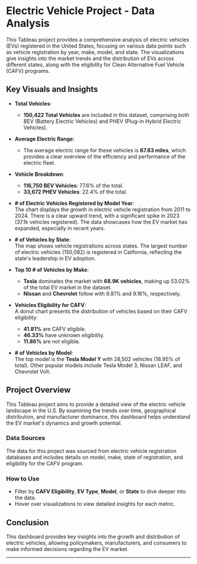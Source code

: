 # Electric Vehicle Project - Data Analysis

This Tableau project provides a comprehensive analysis of electric vehicles (EVs) registered in the United States, focusing on various data points such as vehicle registration by year, make, model, and state. The visualizations give insights into the market trends and the distribution of EVs across different states, along with the eligibility for Clean Alternative Fuel Vehicle (CAFV) programs.

## Key Visuals and Insights

- **Total Vehicles**:  
  - **150,422 Total Vehicles** are included in this dataset, comprising both BEV (Battery Electric Vehicles) and PHEV (Plug-in Hybrid Electric Vehicles).
  
- **Average Electric Range**:  
  - The average electric range for these vehicles is **67.83 miles**, which provides a clear overview of the efficiency and performance of the electric fleet.

- **Vehicle Breakdown**:  
  - **116,750 BEV Vehicles**: 77.6% of the total.  
  - **33,672 PHEV Vehicles**: 22.4% of the total.

- **# of Electric Vehicles Registered by Model Year**:  
  The chart displays the growth in electric vehicle registration from 2011 to 2024. There is a clear upward trend, with a significant spike in 2023 (37.1k vehicles registered). The data showcases how the EV market has expanded, especially in recent years.

- **# of Vehicles by State**:  
  The map shows vehicle registrations across states. The largest number of electric vehicles (150,082) is registered in California, reflecting the state's leadership in EV adoption.

- **Top 10 # of Vehicles by Make**:  
  - **Tesla** dominates the market with **68.9K vehicles**, making up 53.02% of the total EV market in the dataset.  
  - **Nissan** and **Chevrolet** follow with 9.81% and 9.16%, respectively.

- **Vehicles Eligibility for CAFV**:  
  A donut chart presents the distribution of vehicles based on their CAFV eligibility:
  - **41.81%** are CAFV eligible.
  - **46.33%** have unknown eligibility.
  - **11.86%** are not eligible.

- **# of Vehicles by Model**:  
  The top model is the **Tesla Model Y** with 28,502 vehicles (18.95% of total). Other popular models include Tesla Model 3, Nissan LEAF, and Chevrolet Volt.

## Project Overview

This Tableau project aims to provide a detailed view of the electric vehicle landscape in the U.S. By examining the trends over time, geographical distribution, and manufacturer dominance, this dashboard helps understand the EV market's dynamics and growth potential.

### Data Sources
The data for this project was sourced from electric vehicle registration databases and includes details on model, make, state of registration, and eligibility for the CAFV program.

### How to Use
- Filter by **CAFV Eligibility**, **EV Type**, **Model**, or **State** to dive deeper into the data.
- Hover over visualizations to view detailed insights for each metric.

## Conclusion

This dashboard provides key insights into the growth and distribution of electric vehicles, allowing policymakers, manufacturers, and consumers to make informed decisions regarding the EV market.

---



